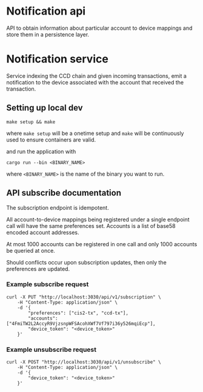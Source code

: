 # Notification api

API to obtain information about particular account to device mappings and store them in a persistence layer.

# Notification service

Service indexing the CCD chain and given incoming transactions, emit a notification to the device
associated with the account that received the transaction.

## Setting up local dev

```shell
make setup && make
```

where `make setup` will be a onetime setup and `make` will be continuously used to ensure containers are valid.

and run the application with 

```shell
cargo run --bin <BINARY_NAME>
```

where `<BINARY_NAME>` is the name of the binary you want to run.

## API subscribe documentation

The subscription endpoint is idempotent.

All account-to-device mappings being registered under a single endpoint call will have the same preferences set.
Accounts is a list of base58 encoded account addresses.

At most 1000 accounts can be registered in one call and only 1000 accounts be queried at once.

Should conflicts occur upon subscription updates, then only the preferences are updated.

### Example subscribe request

```shell
curl -X PUT "http://localhost:3030/api/v1/subscription" \
    -H "Content-Type: application/json" \
    -d '{
        "preferences": ["cis2-tx", "ccd-tx"],
        "accounts": ["4FmiTW2L2AccyR9VjzsnpWFSAcohXWf7Vf797i36y526mqiEcp"],
        "device_token": "<device_token>"
    }'
```

### Example unsubscribe request
```shell
curl -X POST "http://localhost:3030/api/v1/unsubscribe" \
    -H "Content-Type: application/json" \
    -d '{
        "device_token": "<device_token>"
    }'
```
